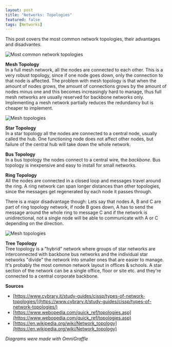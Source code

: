 ```yaml
---
layout: post
title: "Networks: Topologies"
featured: false
tags: [Networks]
---
```


This post covers the most common network topologies, their advantages and disadvantes.

<!--more-->

![Most common network topologies]({{site.baseurl}}/images/posts/network_topologies.svg)

**Mesh Topology**  
In a full mesh network, all the nodes are connected to each other. This is a very robust topology, since if one node goes down, only the connection to that node is affected. The problem with mesh topology is that when the amount of nodes grows, the amount of connections grows by the amount of nodes minus one and this becomes increasingly hard to manage, thus full mesh networks are usually reserved for backbone networks only. Implementing a mesh network partially reduces the redundancy but is cheaper to implement.

![Mesh topologies]({{site.baseurl}}/images/posts/network_topologies_mesh.svg)

**Star Topology**  
In a star topology all the nodes are connected to a central node, usually called the hub. One functioning node does not affect other nodes, but failure of the central hub will take down the whole network.

**Bus Topology**  
In a bus topology the nodes connect to a central wire, the *backbone*. Bus topology is inexpensive and easy to install for small networks.

**Ring Topology**  
All the nodes are connected in a closed loop and messages travel around the ring. A ring network can span longer distances than other topologies, since the messages get regenerated by each node it passes through. 

There is a major disadvantage though: Lets say that nodes A, B and C are part of ring topology network, if node B goes down, A has to send the message around the whole ring to message C and if the network is unidirectional, not a single node will be able to communicate with A or C depending on the direction.

![Mesh topologies]({{site.baseurl}}/images/posts/network_topologies_ring.svg)

**Tree Topology**  
Tree topology is a "hybrid" network where groups of star networks are interconnected with backbone bus networks and the individual star networks "divide" the network into smaller ones that are easier to manage. It's probably the most common network layout in offices & schools. A star section of the network can be a single office, floor or site etc. and they're connected to a central corporate backbone.

**Sources**

- [https://www.cybrary.it/study-guides/cissp/types-of-network-topologies/](https://www.cybrary.it/study-guides/cissp/types-of-network-topologies/)
- [https://www.webopedia.com/quick_ref/topologies.asp](https://www.webopedia.com/quick_ref/topologies.asp)
- [https://en.wikipedia.org/wiki/Network_topology](https://en.wikipedia.org/wiki/Network_topology)

*Diagrams were made with OmniGraffle*